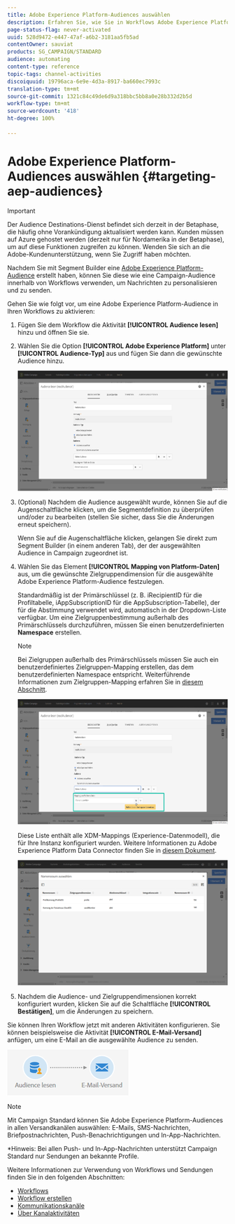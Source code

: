 ```yaml
---
title: Adobe Experience Platform-Audiences auswählen
description: Erfahren Sie, wie Sie in Workflows Adobe Experience Platform-Audiences auswählen.
page-status-flag: never-activated
uuid: 528d9472-e447-47af-a6b2-3181aa5fb5ad
contentOwner: sauviat
products: SG_CAMPAIGN/STANDARD
audience: automating
content-type: reference
topic-tags: channel-activities
discoiquuid: 19796aca-6e9e-4d3a-8917-ba660ec7993c
translation-type: tm+mt
source-git-commit: 1321c84c49de6d9a318bbc5bb8a0e28b332d2b5d
workflow-type: tm+mt
source-wordcount: '418'
ht-degree: 100%

---
```



# Adobe Experience Platform-Audiences auswählen {#targeting-aep-audiences}

>[!IMPORTANT]
>
>Der Audience Destinations-Dienst befindet sich derzeit in der Betaphase, die häufig ohne Vorankündigung aktualisiert werden kann. Kunden müssen auf Azure gehostet werden (derzeit nur für Nordamerika in der Betaphase), um auf diese Funktionen zugreifen zu können. Wenden Sie sich an die Adobe-Kundenunterstützung, wenn Sie Zugriff haben möchten.

Nachdem Sie mit Segment Builder eine [Adobe Experience Platform-Audience](../../audiences/using/aep-about-audience-destinations-service.md) erstellt haben, können Sie diese wie eine Campaign-Audience innerhalb von Workflows verwenden, um Nachrichten zu personalisieren und zu senden.

Gehen Sie wie folgt vor, um eine Adobe Experience Platform-Audience in Ihren Workflows zu aktivieren:

1. Fügen Sie dem Workflow die Aktivität **[!UICONTROL Audience lesen]** hinzu und öffnen Sie sie.

1. Wählen Sie die Option **[!UICONTROL Adobe Experience Platform]** unter **[!UICONTROL Audience-Typ]** aus und fügen Sie dann die gewünschte Audience hinzu.

   ![](assets/aep_wkf_readaudience.png)

1. (Optional) Nachdem die Audience ausgewählt wurde, können Sie auf die Augenschaltfläche klicken, um die Segmentdefinition zu überprüfen und/oder zu bearbeiten (stellen Sie sicher, dass Sie die Änderungen erneut speichern).

   Wenn Sie auf die Augenschaltfläche klicken, gelangen Sie direkt zum Segment Builder (in einem anderen Tab), der der ausgewählten Audience in Campaign zugeordnet ist.

1. Wählen Sie das Element **[!UICONTROL Mapping von Platform-Daten]** aus, um die gewünschte Zielgruppendimension für die ausgewählte Adobe Experience Platform-Audience festzulegen.

   Standardmäßig ist der Primärschlüssel (z. B. iRecipientID für die Profiltabelle, iAppSubscriptionID für die AppSubscription-Tabelle), der für die Abstimmung verwendet wird, automatisch in der Dropdown-Liste verfügbar. Um eine Zielgruppenbestimmung außerhalb des Primärschlüssels durchzuführen, müssen Sie einen benutzerdefinierten **Namespace** erstellen.

   >[!NOTE]
   >
   >Bei Zielgruppen außerhalb des Primärschlüssels müssen Sie auch ein benutzerdefiniertes Zielgruppen-Mapping erstellen, das dem benutzerdefinierten Namespace entspricht. Weiterführende Informationen zum Zielgruppen-Mapping erfahren Sie in [diesem Abschnitt](../../administration/using/target-mappings-in-campaign.md).

   ![](assets/aep_wkf_readaudience_namespace.png)

   Diese Liste enthält alle XDM-Mappings (Experience-Datenmodell), die für Ihre Instanz konfiguriert wurden. Weitere Informationen zu Adobe Experience Platform Data Connector finden Sie in [diesem Dokument](../../developing/using/aep-about-data-connector.md).

   ![](assets/aep_wkf_readaudience_namespace2.png)

1. Nachdem die Audience- und Zielgruppendimensionen korrekt konfiguriert wurden, klicken Sie auf die Schaltfläche **[!UICONTROL Bestätigen]**, um die Änderungen zu speichern.

Sie können Ihren Workflow jetzt mit anderen Aktivitäten konfigurieren. Sie können beispielsweise die Aktivität **[!UICONTROL E-Mail-Versand]** anfügen, um eine E-Mail an die ausgewählte Audience zu senden.

![](assets/aep_wkf_email.png)

>[!NOTE]
>
>Mit Campaign Standard können Sie Adobe Experience Platform-Audiences in allen Versandkanälen auswählen: E-Mails, SMS-Nachrichten, Briefpostnachrichten, Push-Benachrichtigungen und In-App-Nachrichten.
>
>*Hinweis: Bei allen Push- und In-App-Nachrichten unterstützt Campaign Standard nur Sendungen an bekannte Profile.

Weitere Informationen zur Verwendung von Workflows und Sendungen finden Sie in den folgenden Abschnitten:

* [Workflows](../../automating/using/get-started-workflows.md)
* [Workflow erstellen](../../automating/using/building-a-workflow.md)
* [Kommunikationskanäle](../../channels/using/get-started-communication-channels.md)
* [Über Kanalaktivitäten](../../automating/using/about-channel-activities.md)

